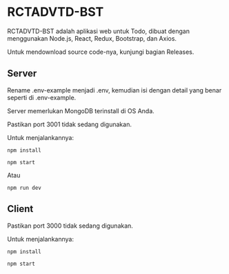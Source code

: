 # RCTADVTD-BST

RCTADVTD-BST adalah aplikasi web untuk Todo, dibuat dengan menggunakan Node.js, React, Redux, Bootstrap, dan Axios.

Untuk mendownload source code-nya, kunjungi bagian Releases.

## Server

Rename .env-example menjadi .env, kemudian isi dengan detail yang benar seperti di .env-example.

Server memerlukan MongoDB terinstall di OS Anda.

Pastikan port 3001 tidak sedang digunakan.

Untuk menjalankannya:

```
npm install
```

```
npm start
```

Atau

```
npm run dev
```

## Client

Pastikan port 3000 tidak sedang digunakan.

Untuk menjalankannya:

```
npm install
```

```
npm start
```


